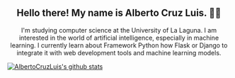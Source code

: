 <h2 align="center">Hello there! My name is Alberto Cruz Luis. 👋😉</h2>
<p align="center">I'm studying computer science at the University of La Laguna.
I am interested in the world of artificial intelligence, especially in machine learning.
I currently learn about Framework Python how Flask or Django to integrate it with web development tools and machine learning models.</p>

[![AlbertoCruzLuis's github stats](https://github-readme-stats.vercel.app/api?username=AlbertoCruzLuis&theme=tokyonight&show_icons=true)](https://github.com/AlbertoCruzLuis/github-readme-stats)
